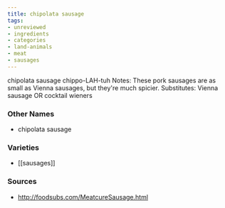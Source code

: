 ```yaml
---
title: chipolata sausage
tags:
- unreviewed
- ingredients
- categories
- land-animals
- meat
- sausages
---
```

chipolata sausage chippo-LAH-tuh Notes: These pork sausages are as small as Vienna sausages, but they're much spicier. Substitutes: Vienna sausage OR cocktail wieners

### Other Names

* chipolata sausage

### Varieties

* [[sausages]]

### Sources
* http://foodsubs.com/MeatcureSausage.html
